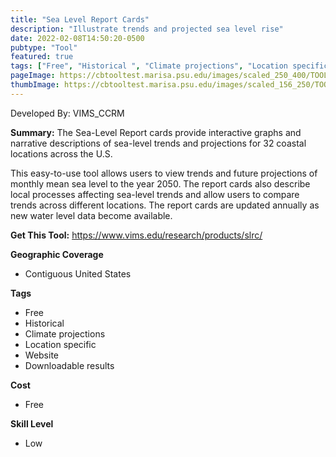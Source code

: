 ```yaml
---
title: "Sea Level Report Cards"
description: "Illustrate trends and projected sea level rise"
date: 2022-02-08T14:50:20-0500
pubtype: "Tool"
featured: true
tags: ["Free", "Historical ", "Climate projections", "Location specific", "Website", "Downloadable results"]
pageImage: https://cbtooltest.marisa.psu.edu/images/scaled_250_400/TOOLID_16.0_ScreenCapture-1.png
thumbImage: https://cbtooltest.marisa.psu.edu/images/scaled_156_250/TOOLID_16.0_ScreenCapture-1.png
---
```

Developed By: VIMS_CCRM

**Summary:** The Sea-Level Report cards provide interactive graphs and narrative descriptions of sea-level trends and projections for 32 coastal locations across the U.S.

This easy-to-use tool allows users to view trends and future projections of monthly mean sea level to the year 2050. The report cards also describe local processes affecting sea-level trends and allow users to compare trends across different locations. The report cards are updated annually as new water level data become available.


__**Get This Tool:**__ https://www.vims.edu/research/products/slrc/

__**Geographic Coverage**__
- Contiguous United States

__**Tags**__
-  Free
-  Historical 
-  Climate projections
-  Location specific
-  Website
-  Downloadable results

__**Cost**__
- Free

__**Skill Level**__
- Low
